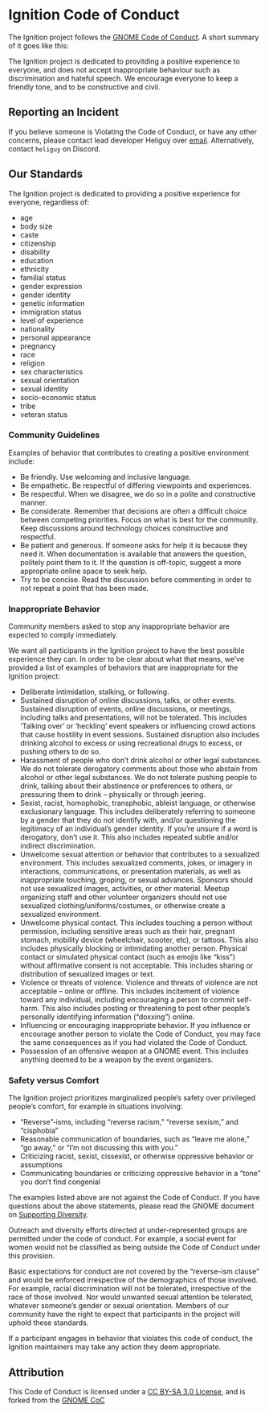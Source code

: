 # Ignition Code of Conduct
The Ignition project follows the [GNOME Code of Conduct](https://conduct.gnome.org/). A short summary of it goes like this:

The Ignition project is dedicated to provitding a positive experience to everyone, and does not accept inappropriate behaviour such as discrimination and hateful speech. We encourage everyone to keep a friendly tone, and to be constructive and civil.

## Reporting an Incident
If you believe someone is Violating the Code of Conduct, or have any other concerns, please contact lead developer Heliguy over [email](mailto:heliguy4599@hotmail.com). Alternatively, contact `heliguy` on Discord.

## Our Standards
The Ignition project is dedicated to providing a positive experience for everyone, regardless of:
 
* age
* body size
* caste
* citizenship
* disability
* education
* ethnicity
* familial status
* gender expression
* gender identity
* genetic information
* immigration status
* level of experience
* nationality
* personal appearance
* pregnancy
* race
* religion
* sex characteristics
* sexual orientation
* sexual identity
* socio-economic status
* tribe
* veteran status

### Community Guidelines
Examples of behavior that contributes to creating a positive environment include:

* Be friendly. Use welcoming and inclusive language.
* Be empathetic. Be respectful of differing viewpoints and experiences.
* Be respectful. When we disagree, we do so in a polite and constructive manner.
* Be considerate. Remember that decisions are often a difficult choice between competing priorities. Focus on what is best for the community. Keep discussions around technology choices constructive and respectful.
* Be patient and generous. If someone asks for help it is because they need it. When documentation is available that answers the question, politely point them to it. If the question is off-topic, suggest a more appropriate online space to seek help.
* Try to be concise. Read the discussion before commenting in order to not repeat a point that has been made.

### Inappropriate Behavior

Community members asked to stop any inappropriate behavior are expected to comply immediately.

We want all participants in the Ignition project to have the best possible experience they can. In order to be clear about what that means, we’ve provided a list of examples of behaviors that are inappropriate for the Ignition project:

* Deliberate intimidation, stalking, or following.
* Sustained disruption of online discussions, talks, or other events. Sustained disruption of events, online discussions, or meetings, including talks and presentations, will not be tolerated. This includes ‘Talking over’ or ‘heckling’ event speakers or influencing crowd actions that cause hostility in event sessions. Sustained disruption also includes drinking alcohol to excess or using recreational drugs to excess, or pushing others to do so.
* Harassment of people who don’t drink alcohol or other legal substances. We do not tolerate derogatory comments about those who abstain from alcohol or other legal substances. We do not tolerate pushing people to drink, talking about their abstinence or preferences to others, or pressuring them to drink – physically or through jeering.
* Sexist, racist, homophobic, transphobic, ableist language, or otherwise exclusionary language. This includes deliberately referring to someone by a gender that they do not identify with, and/or questioning the legitimacy of an individual’s gender identity. If you’re unsure if a word is derogatory, don’t use it. This also includes repeated subtle and/or indirect discrimination.
* Unwelcome sexual attention or behavior that contributes to a sexualized environment. This includes sexualized comments, jokes, or imagery in interactions, communications, or presentation materials, as well as inappropriate touching, groping, or sexual advances. Sponsors should not use sexualized images, activities, or other material. Meetup organizing staff and other volunteer organizers should not use sexualized clothing/uniforms/costumes, or otherwise create a sexualized environment.
* Unwelcome physical contact. This includes touching a person without permission, including sensitive areas such as their hair, pregnant stomach, mobility device (wheelchair, scooter, etc), or tattoos. This also includes physically blocking or intimidating another person. Physical contact or simulated physical contact (such as emojis like “kiss”) without affirmative consent is not acceptable. This includes sharing or distribution of sexualized images or text.
* Violence or threats of violence. Violence and threats of violence are not acceptable – online or offline. This includes incitement of violence toward any individual, including encouraging a person to commit self-harm. This also includes posting or threatening to post other people’s personally identifying information (“doxxing”) online.
* Influencing or encouraging inappropriate behavior. If you influence or encourage another person to violate the Code of Conduct, you may face the same consequences as if you had violated the Code of Conduct.
* Possession of an offensive weapon at a GNOME event. This includes anything deemed to be a weapon by the event organizers.

### Safety versus Comfort
The Ignition project prioritizes marginalized people’s safety over privileged people’s comfort, for example in situations involving:

* “Reverse”-isms, including “reverse racism,” “reverse sexism,” and “cisphobia”
* Reasonable communication of boundaries, such as “leave me alone,” “go away,” or “I’m not discussing this with you.”
* Criticizing racist, sexist, cissexist, or otherwise oppressive behavior or assumptions
* Communicating boundaries or criticizing oppressive behavior in a “tone” you don’t find congenial

The examples listed above are not against the Code of Conduct. If you have questions about the above statements, please read the GNOME document on [Supporting Diversity](https://wiki.gnome.org/Foundation/CodeOfConduct/SupportingDiversity).

Outreach and diversity efforts directed at under-represented groups are permitted under the code of conduct. For example, a social event for women would not be classified as being outside the Code of Conduct under this provision.

Basic expectations for conduct are not covered by the “reverse-ism clause” and would be enforced irrespective of the demographics of those involved. For example, racial discrimination will not be tolerated, irrespective of the race of those involved. Nor would unwanted sexual attention be tolerated, whatever someone’s gender or sexual orientation. Members of our community have the right to expect that participants in the project will uphold these standards.

If a participant engages in behavior that violates this code of conduct, the Ignition maintainers may take any action they deem appropriate. 

## Attribution
This Code of Conduct is licensed under a [CC BY-SA 3.0 License](creativecommons.org/licenses/by-sa/3.0/), and is forked from the [GNOME CoC](https://wiki.gnome.org/Foundation/CodeOfConduct)

